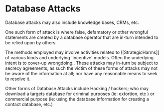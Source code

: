 # Database Attacks

Database attacks may also include knowledge bases, CRMs, etc. 

One such form of attack is where false, defamatory or other wrongful statements are created by a database operator that are in-turn intended to be relied upon by others.

The methods employed may involve activities related to [[StrategicHarms]] of various kinds and underlying 'incentive' models.  Often the underlying intent is to cover-up wrongdoing..  These attacks may in-turn be subject to secrecy agreements, as such the victim of these forms of attacks may not be aware of the information at all; nor have any reasonable means to seek to resolve it.  

Other forms of Database Attacks include Hacking / hackers; who may download a targets database for criminal purposes (ie: extortion, etc ) or commercial purpose (ie: using the database information for creating a contact database, etc.)